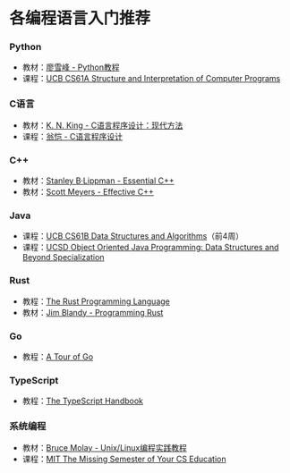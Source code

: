 # 各编程语言入门推荐

### Python

* 教材：[廖雪峰 - Python教程](https://www.liaoxuefeng.com/wiki/1016959663602400)
* 课程：[UCB CS61A Structure and Interpretation of Computer Programs](https://csdiy.wiki/%E7%BC%96%E7%A8%8B%E5%85%A5%E9%97%A8/Python/CS61A/)

### C语言

* 教材：[K. N. King - C语言程序设计：现代方法](https://book.douban.com/subject/4279678/)
* 课程：[翁恺 - C语言程序设计](https://www.bilibili.com/video/BV1dr4y1n7vA)

### C++

* 教材：[Stanley B·Lippman - Essential C++](https://book.douban.com/subject/24868427/)
* 教材：[Scott Meyers - Effective C++](https://book.douban.com/subject/5387403/)

### Java

* 课程：[UCB CS61B Data Structures and Algorithms](https://csdiy.wiki/%E6%95%B0%E6%8D%AE%E7%BB%93%E6%9E%84%E4%B8%8E%E7%AE%97%E6%B3%95/CS61B/#\_1)（前4周）&#x20;
* 课程：[UCSD Object Oriented Java Programming: Data Structures and Beyond Specialization](https://www.coursera.org/specializations/java-object-oriented#courses)

### Rust

* 教程：[The Rust Programming Language](https://doc.rust-lang.org/book/title-page.html)
* 教材：[Jim Blandy - Programming Rust](https://book.douban.com/subject/34973905/)

### Go

* 教程：[A Tour of Go](https://go.dev/tour/list)

### TypeScript

* 教程：[The TypeScript Handbook](https://www.typescriptlang.org/docs/handbook/intro.html)

### 系统编程

* 教材：[Bruce Molay - Unix/Linux编程实践教程](https://book.douban.com/subject/1219329/)
* 课程：[MIT The Missing Semester of Your CS Education](https://csdiy.wiki/%E7%BC%96%E7%A8%8B%E5%85%A5%E9%97%A8/MIT-Missing-Semester/)


